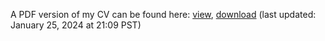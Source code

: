 A PDF version of my CV can be found here: [view](./artifacts/amcnamara_cv.pdf), [download](./artifacts/amcnamara_cv.pdf?raw=true) (last updated: January 25, 2024 at 21:09 PST)
